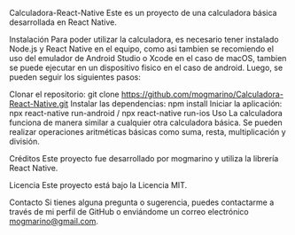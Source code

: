 Calculadora-React-Native
Este es un proyecto de una calculadora básica desarrollada en React Native.

Instalación
Para poder utilizar la calculadora, es necesario tener instalado Node.js y React Native en el equipo, como asi tambien se recomiendo el uso del emulador de Android Studio o Xcode en el caso de macOS, tambien se puede ejecutar en un dispositivo fisico en el caso de android. Luego, se pueden seguir los siguientes pasos:

Clonar el repositorio: git clone https://github.com/mogmarino/Calculadora-React-Native.git
Instalar las dependencias: npm install
Iniciar la aplicación: npx react-native run-android / npx react-native run-ios
Uso
La calculadora funciona de manera similar a cualquier otra calculadora básica. Se pueden realizar operaciones aritméticas básicas como suma, resta, multiplicación y división.


Créditos
Este proyecto fue desarrollado por mogmarino y utiliza la librería React Native.

Licencia
Este proyecto está bajo la Licencia MIT.

Contacto
Si tienes alguna pregunta o sugerencia, puedes contactarme a través de mi perfil de GitHub o enviándome un correo electrónico mogmarino@gmail.com.
